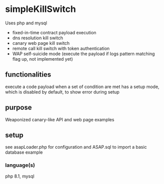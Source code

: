 # simpleKillSwitch
Uses php and mysql

- fixed-in-time contract payload execution
- dns resolution kill switch
- canary web page kill switch
- remote call kill switch with token authentication
- WAP self-suicide mode (execute the payload if logs pattern matching flag up, not implemented yet)

## functionalities
execute a code payload when a set of condition are met
has a setup mode, which is disabled by default, to show error during setup

## purpose
Weaponized canary-like API and web page examples

## setup
see asapLoader.php for configuration and ASAP.sql to import a basic database example

### language(s)
php 8.1, mysql

